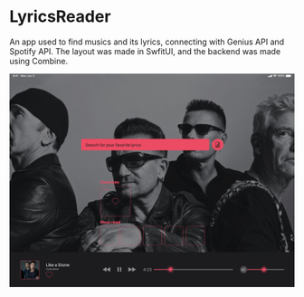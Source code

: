 # LyricsReader

An app used to find musics and its lyrics, connecting with Genius API and Spotify API. The layout was made in SwfitUI, and
the backend was made using Combine.

![Main Screen](singRightScreenshot.png)
